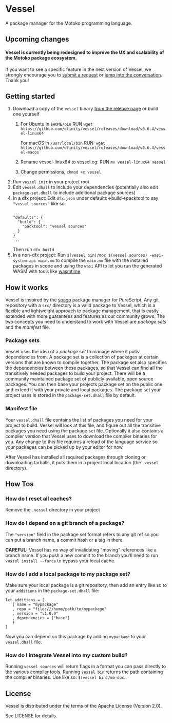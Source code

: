 # Vessel

A package manager for the Motoko programming language.

## Upcoming changes

#### Vessel is currently being redesigned to improve the UX and scalability of the Motoko package ecosystem.
If you want to see a specific feature in the next version of Vessel, we strongly encourage you to [submit a request](https://github.com/dfinity/vessel/issues/new) or [jump into the conversation](https://github.com/dfinity/vessel/issues). Thank you! 

## Getting started

1. Download a copy of the `vessel` binary [from the release page](https://github.com/dfinity/vessel/releases) or build one yourself
   1. For Ubuntu in `$HOME/bin` RUN `wget https://github.com/dfinity/vessel/releases/download/v0.6.4/vessel-linux64` 

      For macOS in `/usr/local/bin` RUN: `wget https://github.com/dfinity/vessel/releases/download/v0.6.4/vessel-macos` 
   2. Rename vessel-linux64 to vessel eg: RUN `mv vessel-linux64 vessel`
   3. Change permissions, `chmod +x vessel`
2. Run `vessel init` in your project root.
3. Edit `vessel.dhall` to include your dependencies (potentially also edit
   `package-set.dhall` to include additional package sources)
4. In a dfx project: Edit `dfx.json` under defaults->build->packtool to say `"vessel sources"` like so:
   ```
   ...
   "defaults": {
     "build": {
       "packtool": "vessel sources"
     }
   }
   ...
   ```
   Then run `dfx build`
4. In a non-dfx project: Run `$(vessel bin)/moc $(vessel sources)
   -wasi-system-api main.mo` to compile the `main.mo` file with the installed
   packages in scope and using the `wasi` API to let you run the generated WASM
   with tools like [wasmtime](https://wasmtime.dev).

## How it works

Vessel is inspired by the [spago](https://github.com/purescript/spago) package
manager for PureScript. Any git repository with a `src/` directory is a valid
package to Vessel, which is a flexible and lightweight approach to package
management, that is easily extended with more guarantees and features as our
community grows. The two concepts you need to understand to work with Vessel
are _package sets_ and the _manifest_ file.

### Package sets

Vessel uses the idea of a _package set_ to manage where it pulls dependencies
from. A package set is a collection of packages at certain versions that are
known to compile together. The package set also specifies the dependencies
between these packages, so that Vessel can find all the transitively needed
packages to build your project. There will be a community maintained package set of
publicly available, open source packages. You can then base your projects
package set on the public one and extend it with your private and local
packages. The package set your project uses is stored in the `package-set.dhall`
file by default.

### Manifest file

Your `vessel.dhall` file contains the list of packages you need for your project
to build. Vessel will look at this file, and figure out all the transitive
packages you need using the package set file. Optionally it also contains a
compiler version that Vessel uses to download the compiler binaries for you.
Any change to this file requires a reload of the language service so your
packages can be picked up by your editor for now.

After Vessel has installed all required packages through cloning or
downloading tarballs, it puts them in a project local location (the `.vessel`
directory).

## How Tos

### How do I reset all caches?

Remove the `.vessel` directory in your project

### How do I depend on a git branch of a package?

The `"version"` field in the package set format refers to any git ref so you can
put a branch name, a commit hash or a tag in there.

**CAREFUL:** Vessel has no way of invalidating "moving" references like a
branch name. If you push a new commit to the branch you'll need to run `vessel install --force` to bypass your local cache.

### How do I add a local package to my package set?

Make sure your local package is a git repository, then add an entry like so to
your `additions` in the `package-set.dhall` file:

```dhall
let additions = [
   { name = "mypackage"
   , repo = "file:///home/path/to/mypackage"
   , version = "v1.0.0"
   , dependencies = ["base"]
   }
]
```

Now you can depend on this package by adding `mypackage` to your `vessel.dhall` file.

### How do I integrate Vessel into my custom build?

Running `vessel sources` will return flags in a format you can pass directly to
the various compiler tools. Running `vessel bin` returns the path containing the
compiler binaries. Use like so: `$(vessel bin)/mo-doc`.

## License
Vessel is distributed under the terms of the Apache License (Version 2.0).

See LICENSE for details.
